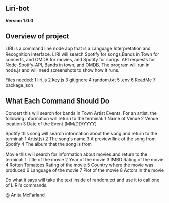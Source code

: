 ## Liri-bot
**Version 1.0.0**

## Overview of project
LIRI is a command line node app that is a Language Interpretation and Recognition Interface.
LIRI will search Spotify for songs,Bands in Town for concerts, and OMDB for movies, and Spotify for songs.
API requests for Node-Spotify-API, Bands in town, and OMDB.
The program will run in node.js and will need screenshots to show how it runs.

Files needed:
1 liri.js
2 key.js
3 gitignore
4 random.txt
5 .env
6 ReadMe
7 package.json

## What Each Command Should Do
Concert this will search for bands in Town Artist Events. For an artist, the following information will return to the terminal:
1 Name of Venue
2 Venue location
3 Date of the Event (MM/DD/YYYY)

Spotify this song will search information about the song and return to the terminal:
1 Artist(s)
2 The song's name
3 A preview link of the song from Spotify
4 The album that the song is from

Movie this will search for information about movies and return to the terminal:
1 Title of the movie
2 Year of the movie
3 IMBD Rating of the movie
4 Rotten Tomatoes Rating of the movie
5 Country where the movie was produced
6 Language of the movie
7 Plot of the movie
8 Actors in the movie

Do what it says will take the text inside of random.txt and use it to call one of LIRI's commands.




@ Anita McFarland